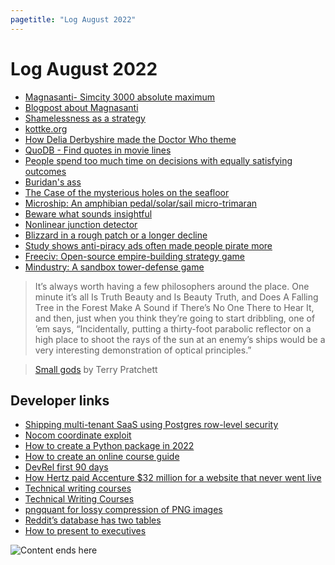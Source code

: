 ```yaml
---
pagetitle: "Log August 2022"
---
```


# Log August 2022

- [Magnasanti- Simcity 3000 absolute maximum](https://youtu.be/NTJQTc-TqpU)
- [Blogpost about Magnasanti](https://m.ammoth.us/blog/2010/10/magnasanti/)
- [Shamelessness as a strategy](https://nadia.xyz/shameless)
- [kottke.org](https://kottke.org/)
- [How Delia Derbyshire made the Doctor Who theme](https://youtu.be/qsRuhCflRyg)
- [QuoDB - Find quotes in movie lines](http://www.quodb.com)
- [People spend too much time on decisions with equally satisfying outcomes](https://robkhenderson.substack.com/p/people-spend-too-much-time-on-decisions)
- [Buridan's ass](https://en.m.wikipedia.org/wiki/Buridan%27s_ass)
- [The Case of the mysterious holes on the seafloor](https://oceanexplorer.noaa.gov/news/oer-updates/2022/mysterious-holes-seafloor/mysterious-holes-seafloor.html)
- [Microship: An amphibian pedal/solar/sail micro-trimaran](https://microship.com/microship/)
- [Beware what sounds insightful](https://commoncog.com/beware-what-sounds-insightful/)
- [Nonlinear junction detector](https://en.wikipedia.org/wiki/Nonlinear_junction_detector)
- [Blizzard in a rough patch or a longer decline](https://www.gamesindustry.biz/is-activision-blizzard-in-a-rough-patch-or-a-longer-decline-this-week-in-business)
- [Study shows anti-piracy ads often made people pirate more](https://www.techdirt.com/2022/08/11/study-shows-anti-piracy-ads-often-made-people-pirate-more/)
- [Freeciv: Open-source empire-building strategy game](https://www.freecivweb.org/)
- [Mindustry: A sandbox tower-defense game](https://mindustrygame.github.io/)

> It’s always worth having a few philosophers around the place. One minute it’s all Is Truth Beauty and Is Beauty Truth, and Does A Falling Tree in the Forest Make A Sound if There’s No One There to Hear It, and then, just when you think they’re going to start dribbling, one of ’em says, “Incidentally, putting a thirty-foot parabolic reflector on a high place to shoot the rays of the sun at an enemy’s ships would be a very interesting demonstration of optical principles.”

> [Small gods](https://www.goodreads.com/book/show/34484.Small_Gods) by Terry Pratchett

## Developer links

- [Shipping multi-tenant SaaS using Postgres row-level security](https://www.thenile.dev/blog/multi-tenant-rls)
- [Nocom coordinate exploit](https://2b2t.miraheze.org/wiki/Nocom)
- [How to create a Python package in 2022](https://mathspp.com/blog/how-to-create-a-python-package-in-2022)
- [How to create an online course guide](https://schoolmaker.com/course-creation-guide)
- [DevRel first 90 days](https://medium.com/@TessaMero/just-hired-to-build-or-head-a-developer-relations-team-75e922b617ba)
- [How Hertz paid Accenture $32 million for a website that never went live](https://www.henricodolfing.com/2019/10/case-study-hertz-accenture-website.html)
- [Technical writing courses](https://developers.google.com/tech-writing)
- [Technical Writing Courses](https://developers.google.com/tech-writing)
- [pngquant for lossy compression of PNG images](https://pngquant.org/)
- [Reddit’s database has two tables](https://kevin.burke.dev/kevin/reddits-database-has-two-tables/)
- [How to present to executives](https://lethain.com/present-to-executives/)

<img class="center" src="./img/log-august.png" alt="Content ends here">
